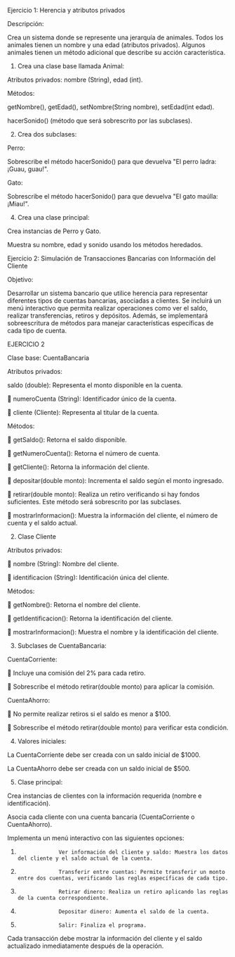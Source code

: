 Ejercicio 1: Herencia y atributos privados

 Descripción:
 
Crea un sistema donde se represente una jerarquía de animales. Todos los animales tienen un nombre y una edad (atributos privados). Algunos animales tienen un método adicional que describe su acción característica.

1.	Crea una clase base llamada Animal:

Atributos privados: nombre (String), edad (int).

Métodos:

getNombre(), getEdad(), setNombre(String nombre), setEdad(int edad).

hacerSonido() (método que será sobrescrito por las subclases).

2.	Crea dos subclases:

Perro:

Sobrescribe el método hacerSonido() para que devuelva "El perro ladra: ¡Guau, guau!".

Gato:

Sobrescribe el método hacerSonido() para que devuelva "El gato maúlla: ¡Miau!".

4.	Crea una clase principal:

Crea instancias de Perro y Gato.

Muestra su nombre, edad y sonido usando los métodos heredados.


Ejercicio 2: Simulación de Transacciones Bancarias con Información del Cliente

Objetivo:

Desarrollar un sistema bancario que utilice herencia para representar diferentes tipos de cuentas bancarias, asociadas a clientes. Se incluirá un menú interactivo que permita realizar operaciones como ver el saldo, realizar transferencias, retiros y depósitos. Además, se implementará sobreescritura de métodos para manejar características específicas de cada tipo de cuenta.
 
EJERCICIO 2
 
Clase base: CuentaBancaria

Atributos privados:

saldo (double): Representa el monto disponible en la cuenta.

	numeroCuenta (String): Identificador único de la cuenta.

	cliente (Cliente): Representa al titular de la cuenta.

Métodos:

	getSaldo(): Retorna el saldo disponible.

	getNumeroCuenta(): Retorna el número de cuenta.

	getCliente(): Retorna la información del cliente.

	depositar(double monto): Incrementa el saldo según el monto ingresado.

	retirar(double monto): Realiza un retiro verificando si hay fondos suficientes. Este método será sobrescrito por las subclases.

	mostrarInformacion(): Muestra la información del cliente, el número de cuenta y el saldo actual.

2.	Clase Cliente

Atributos privados:

	nombre (String): Nombre del cliente.

	identificacion (String): Identificación única del cliente.


Métodos:

	getNombre(): Retorna el nombre del cliente.

	getIdentificacion(): Retorna la identificación del cliente.

	mostrarInformacion(): Muestra el nombre y la identificación del cliente.

3.	Subclases de CuentaBancaria:

CuentaCorriente:

	Incluye una comisión del 2% para cada retiro.

	Sobrescribe el método retirar(double monto) para aplicar la comisión.

CuentaAhorro:

	No permite realizar retiros si el saldo es menor a $100.

	Sobrescribe el método retirar(double monto) para verificar esta condición.

4.	Valores iniciales:

La CuentaCorriente debe ser creada con un saldo inicial de $1000.

La CuentaAhorro debe ser creada con un saldo inicial de $500.

5.	Clase principal:

Crea instancias de clientes con la información requerida (nombre e identificación).

Asocia cada cliente con una cuenta bancaria (CuentaCorriente o CuentaAhorro).

Implementa un menú interactivo con las siguientes opciones:

1.                  Ver información del cliente y saldo: Muestra los datos del cliente y el saldo actual de la cuenta.

2.                  Transferir entre cuentas: Permite transferir un monto entre dos cuentas, verificando las reglas específicas de cada tipo.

3.                  Retirar dinero: Realiza un retiro aplicando las reglas de la cuenta correspondiente.

4.                  Depositar dinero: Aumenta el saldo de la cuenta.

5.                  Salir: Finaliza el programa.

 
Cada transacción debe mostrar la información del cliente y el saldo actualizado inmediatamente después de la operación.









